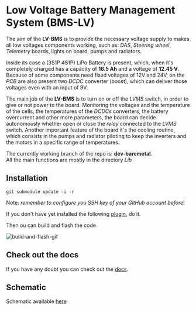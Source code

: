 # Low Voltage Battery Management System (BMS-LV)

The aim of the __LV-BMS__ is to provide the necessary voltage supply to makes all low voltages components working, such as: _DAS_, _Steering wheel_, _Telemetry_ boards, lights on board, pumps and radiators. <br>

Inside its case a (3S1P <s>4S1P</s>) LiPo Battery is present, which, when it's completely charged has a capacity of __16.5 Ah__ and a voltage of __12.45 V__. 
Because of some components need fixed voltages of 12V and 24V, on the _PCB_ are also present two _DCDC_ converter (boost), which can deliver those voltages even with an input of 9V. <br>

The main job of the __LV-BMS__ is to turn on or off the _LVMS_ switch, in order to give or not power to the board. Monitoring the voltages and the temperature of the cells, the temperatures of the _DCDCs_ converters, the battery overcurrent and other more parameters, the board can decide autonomously whether open or close the _relay_ connected to the _LVMS_ switch. Another important feature of the board it's the cooling routine, which consists in the pumps and radiator piloting to keep the inverters and the motors in a specific range of temperatures.

The currently working branch of the repo is: __dev-baremetal__.<br>
All the main functions are mostly in the directory _Lib_

## Installation

    git submodule update -i -r
Note: _remember to configure you SSH key of your GitHub account before_!

If you don't have yet installed the following [plugin](https://marketplace.visualstudio.com/items?itemName=bmd.stm32-for-vscode), do it.

Then ou can build and flash the code

![build-and-flash-gif](https://github.com/bmd-studio/stm32-for-vscode/raw/HEAD/media/stm32-for-vscode-build.gif)

## Check out the docs

If you have any doubt you can check out the [docs](https://wiki.eagletrt.it/fenice-bms-lv/).

## Schematic
Schematic available [here](Doc/fenice-bms-lv-hw.pdf)
